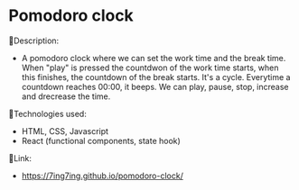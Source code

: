 # Pomodoro clock

:page_facing_up:Description:

- A pomodoro clock where we can set the work time and the break time. When "play" is pressed the countdwon of the work time starts, when this finishes, the countdown of the break starts. It's a cycle. Everytime a countdown reaches 00:00, it beeps. We can play, pause, stop, increase and drecrease the time.

:wrench:Technologies used:

- HTML, CSS, Javascript
- React (functional components, state hook)


:link:Link:
- https://7ing7ing.github.io/pomodoro-clock/


